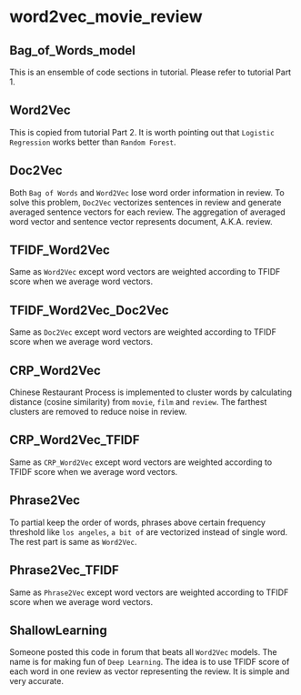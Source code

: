 # word2vec_movie_review
## Bag_of_Words_model
This is an ensemble of code sections in tutorial. Please refer to tutorial Part 1.

## Word2Vec
This is copied from tutorial Part 2. It is worth pointing out that `Logistic Regression` works better than `Random Forest`.

## Doc2Vec
Both `Bag of Words` and `Word2Vec` lose word order information in review. To solve this problem, `Doc2Vec` vectorizes sentences
in review and generate averaged sentence vectors for each review. The aggregation of averaged word vector and sentence vector 
represents document, A.K.A. review.

## TFIDF_Word2Vec
Same as `Word2Vec` except word vectors are weighted according to TFIDF score when we average word vectors.

## TFIDF_Word2Vec_Doc2Vec
Same as `Doc2Vec` except word vectors are weighted according to TFIDF score when we average word vectors.

## CRP_Word2Vec
Chinese Restaurant Process is implemented to cluster words by calculating distance (cosine similarity) from `movie`, 
`film` and `review`. The farthest clusters are removed to reduce noise in review.

## CRP_Word2Vec_TFIDF
Same as `CRP_Word2Vec` except word vectors are weighted according to TFIDF score when we average word vectors.

## Phrase2Vec
To partial keep the order of words, phrases above certain frequency threshold like `los angeles`, `a bit of` are vectorized instead
of single word. The rest part is same as `Word2Vec`.

## Phrase2Vec_TFIDF
Same as `Phrase2Vec` except word vectors are weighted according to TFIDF score when we average word vectors.

## ShallowLearning
Someone posted this code in forum that beats all `Word2Vec` models. The name is for making fun of `Deep Learning`. The idea is to
use TFIDF score of each word in one review as vector representing the review. It is simple and very accurate. 
